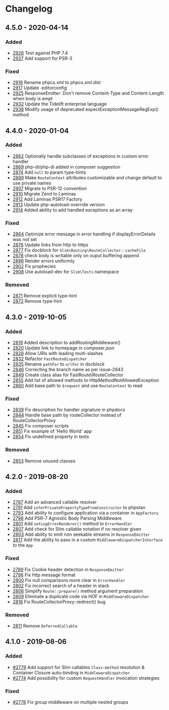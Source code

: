 # Changelog

## 4.5.0 - 2020-04-14

### Added
- [2928](https://github.com/slimphp/Slim/pull/2928) Test against PHP 7.4
- [2937](https://github.com/slimphp/Slim/pull/2937) Add support for PSR-3

### Fixed
- [2916](https://github.com/slimphp/Slim/pull/2916) Rename phpcs.xml to phpcs.xml.dist
- [2917](https://github.com/slimphp/Slim/pull/2917) Update .editorconfig
- [2925](https://github.com/slimphp/Slim/pull/2925) ResponseEmitter: Don't remove Content-Type and Content-Length when body is empt
- [2932](https://github.com/slimphp/Slim/pull/2932) Update the Tidelift enterprise language
- [2938](https://github.com/slimphp/Slim/pull/2938) Modify usage of deprecated expectExceptionMessageRegExp() method

## 4.4.0 - 2020-01-04

### Added
- [2862](https://github.com/slimphp/Slim/pull/2862) Optionally handle subclasses of exceptions in custom error handler
- [2869](https://github.com/slimphp/Slim/pull/2869) php-di/php-di added in composer suggestion
- [2874](https://github.com/slimphp/Slim/pull/2874) Add `null` to param type-hints
- [2889](https://github.com/slimphp/Slim/pull/2889) Make `RouteContext` attributes customizable and change default to use private names
- [2907](https://github.com/slimphp/Slim/pull/2907) Migrate to PSR-12 convention
- [2910](https://github.com/slimphp/Slim/pull/2910) Migrate Zend to Laminas
- [2912](https://github.com/slimphp/Slim/pull/2912) Add Laminas PSR17 Factory
- [2913](https://github.com/slimphp/Slim/pull/2913) Update php-autoload-override version
- [2914](https://github.com/slimphp/Slim/pull/2914) Added ability to add handled exceptions as an array

### Fixed
- [2864](https://github.com/slimphp/Slim/pull/2864) Optimize error message in error handling if displayErrorDetails was not set
- [2876](https://github.com/slimphp/Slim/pull/2876) Update links from http to https
- [2877](https://github.com/slimphp/Slim/pull/2877) Fix docblock for `Slim\Routing\RouteCollector::cacheFile`
- [2878](https://github.com/slimphp/Slim/pull/2878) check body is writable only on ouput buffering append
- [2896](https://github.com/slimphp/Slim/pull/2896) Render errors uniformly
- [2902](https://github.com/slimphp/Slim/pull/2902) Fix prophecies
- [2908](https://github.com/slimphp/Slim/pull/2908) Use autoload-dev for `Slim\Tests` namespace

### Removed
- [2871](https://github.com/slimphp/Slim/pull/2871) Remove explicit type-hint
- [2872](https://github.com/slimphp/Slim/pull/2872) Remove type-hint

## 4.3.0 - 2019-10-05

### Added
- [2819](https://github.com/slimphp/Slim/pull/2819) Added description to addRoutingMiddleware()
- [2820](https://github.com/slimphp/Slim/pull/2820) Update link to homepage in composer.json
- [2828](https://github.com/slimphp/Slim/pull/2828) Allow URIs with leading multi-slashes
- [2832](https://github.com/slimphp/Slim/pull/2832) Refactor `FastRouteDispatcher`
- [2835](https://github.com/slimphp/Slim/pull/2835) Rename `pathFor` to `urlFor` in docblock
- [2846](https://github.com/slimphp/Slim/pull/2846) Correcting the branch name as per issue-2843
- [2849](https://github.com/slimphp/Slim/pull/2849) Create class alias for FastRoute\RouteCollector
- [2855](https://github.com/slimphp/Slim/pull/2855) Add list of allowed methods to HttpMethodNotAllowedException
- [2860](https://github.com/slimphp/Slim/pull/2860) Add base path to `$request` and use `RouteContext` to read

### Fixed
- [2839](https://github.com/slimphp/Slim/pull/2839) Fix description for handler signature in phpdocs
- [2844](https://github.com/slimphp/Slim/pull/2844) Handle base path by routeCollector instead of RouteCollectorProxy
- [2845](https://github.com/slimphp/Slim/pull/2845) Fix composer scripts
- [2851](https://github.com/slimphp/Slim/pull/2851) Fix example of 'Hello World' app
- [2854](https://github.com/slimphp/Slim/pull/2854) Fix undefined property in tests

### Removed
- [2853](https://github.com/slimphp/Slim/pull/2853) Remove unused classes

## 4.2.0 - 2019-08-20

### Added
- [2787](https://github.com/slimphp/Slim/pull/2787) Add an advanced callable resolver
- [2791](https://github.com/slimphp/Slim/pull/2791) Add `inferPrivatePropertyTypeFromConstructor` to phpstan
- [2793](https://github.com/slimphp/Slim/pull/2793) Add ability to configure application via a container in `AppFactory`
- [2798](https://github.com/slimphp/Slim/pull/2798) Add PSR-7 Agnostic Body Parsing Middleware
- [2801](https://github.com/slimphp/Slim/pull/2801) Add `setLogErrorRenderer()` method to `ErrorHandler`
- [2807](https://github.com/slimphp/Slim/pull/2807) Add check for Slim callable notation if no resolver given
- [2803](https://github.com/slimphp/Slim/pull/2803) Add ability to emit non seekable streams in `ResponseEmitter`
- [2817](https://github.com/slimphp/Slim/pull/2817) Add the ability to pass in a custom `MiddlewareDispatcherInterface` to the `App`

### Fixed
- [2789](https://github.com/slimphp/Slim/pull/2789) Fix Cookie header detection in `ResponseEmitter`
- [2796](https://github.com/slimphp/Slim/pull/2796) Fix http message format
- [2800](https://github.com/slimphp/Slim/pull/2800) Fix null comparisons more clear in `ErrorHandler`
- [2802](https://github.com/slimphp/Slim/pull/2802) Fix incorrect search of a header in stack
- [2806](https://github.com/slimphp/Slim/pull/2806) Simplify `Route::prepare()` method argument preparation
- [2809](https://github.com/slimphp/Slim/pull/2809) Eliminate a duplicate code via HOF in `MiddlewareDispatcher`
- [2816](https://github.com/slimphp/Slim/pull/2816) Fix RouteCollectorProxy::redirect() bug

### Removed
- [2811](https://github.com/slimphp/Slim/pull/2811) Remove `DeferredCallable`

## 4.1.0 - 2019-08-06

### Added
- [#2779](https://github.com/slimphp/Slim/pull/2774) Add support for Slim callables `Class:method` resolution & Container Closure auto-binding in `MiddlewareDispatcher`
- [#2774](https://github.com/slimphp/Slim/pull/2774) Add possibility for custom `RequestHandler` invocation strategies

### Fixed
- [#2776](https://github.com/slimphp/Slim/pull/2774) Fix group middleware on multiple nested groups
